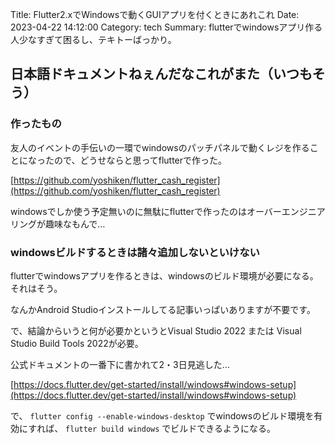 Title: Flutter2.xでWindowsで動くGUIアプリを付くときにあれこれ
Date: 2023-04-22 14:12:00
Category: tech
Summary: flutterでwindowsアプリ作る人少なすぎて困るし、テキトーばっかり。

## 日本語ドキュメントねぇんだなこれがまた（いつもそう）

### 作ったもの

友人のイベントの手伝いの一環でwindowsのパッチパネルで動くレジを作ることになったので、どうせならと思ってflutterで作った。

[https://github.com/yoshiken/flutter_cash_register](https://github.com/yoshiken/flutter_cash_register)

windowsでしか使う予定無いのに無駄にflutterで作ったのはオーバーエンジニアリングが趣味なもんで…

### windowsビルドするときは諸々追加しないといけない

flutterでwindowsアプリを作るときは、windowsのビルド環境が必要になる。それはそう。

なんかAndroid Studioインストールしてる記事いっぱいありますが不要です。

で、結論からいうと何が必要かというとVisual Studio 2022 または Visual Studio Build Tools 2022が必要。

公式ドキュメントの一番下に書かれて2・3日見逃した…

[https://docs.flutter.dev/get-started/install/windows#windows-setup](https://docs.flutter.dev/get-started/install/windows#windows-setup)

で、 `flutter config --enable-windows-desktop` でwindowsのビルド環境を有効にすれば、 `flutter build windows` でビルドできるようになる。

